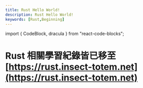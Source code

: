 ```yaml
---
title: Rust Hello World!
description: Rust Hello World!
keywords: [Rust,Beginning]
---
```

import { CodeBlock, dracula  } from "react-code-blocks";



# Rust 相關學習紀錄皆已移至 [https://rust.insect-totem.net](https://rust.insect-totem.net)